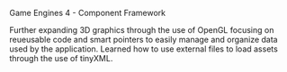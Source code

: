 Game Engines 4 - Component Framework

Further expanding 3D graphics through the use of OpenGL focusing on reueusable code and smart pointers to easily manage and organize data used by the application. Learned how to use external files to load assets through the use of tinyXML.


